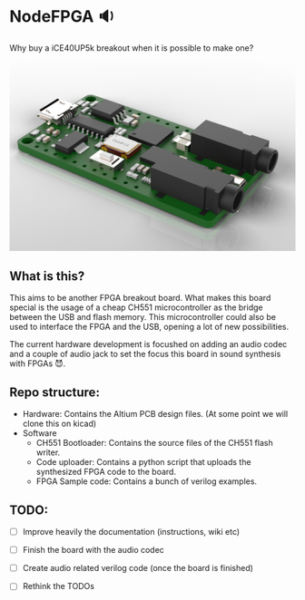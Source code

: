 # NodeFPGA :sound:
Why buy a iCE40UP5k breakout when it is possible to make one?
<p align="center">
  <img  src="images/Render1.jpg">
</p>

## What is  this?
This aims to be another FPGA breakout board. What makes this board special is the
usage of a cheap CH551 microcontroller as the bridge between the USB and 
flash memory. This microcontroller could also be used to interface the FPGA and 
the USB, opening a lot of new possibilities.

The current hardware development is focushed on adding an audio codec and a couple
of audio jack to set the focus this board in sound synthesis with 
FPGAs :smiling_imp:.

## Repo structure:
- Hardware: Contains the Altium PCB design files. (At some point we will clone this on kicad)
- Software
  -  CH551 Bootloader: Contains the source files of the CH551 flash writer.
  -  Code uploader: Contains a python script that uploads the synthesized FPGA code to the board.
  -  FPGA Sample code: Contains a bunch of verilog examples.

## TODO:
- [ ] Improve heavily the documentation (instructions, wiki etc)
- [ ] Finish the board with the audio codec
- [ ] Create audio related verilog code (once the board is finished)
- [ ] Rethink the TODOs

